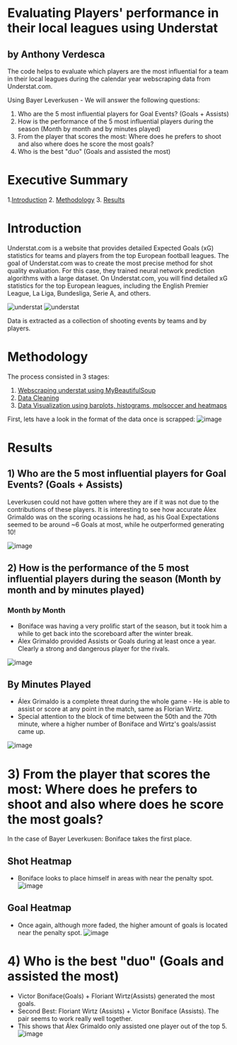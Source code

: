 # Evaluating Players' performance in their local leagues using Understat
## by Anthony Verdesca

The code helps to evaluate which players are the most influential for a team in their local leagues during the calendar year webscraping data from Understat.com.  

Using Bayer Leverkusen - We will answer the following questions:

1) Who are the 5 most influential players for Goal Events? (Goals + Assists)
2) How is the performance of the 5 most influential players during the season (Month by month and by minutes played)
3) From the player that scores the most: Where does he prefers to shoot and also where does he score the most goals?
4) Who is the best "duo" (Goals and assisted the most)

# Executive Summary
1.[Introduction](https://github.com/DatafromtheBleachers/Understat/README.md#introduction)
2. [Methodology](https://github.com/DatafromtheBleachers/Understat/new/main?filename=README.md#Methodology)
3. [Results](https://github.com/DatafromtheBleachers/Understat/new/main?filename=README.md#Results)

# Introduction
Understat.com is a website that provides detailed Expected Goals (xG) statistics for teams and players from the top European football leagues.
The goal of Understat.com was to create the most precise method for shot quality evaluation. For this case, they trained neural network prediction algorithms with a large dataset.
On Understat.com, you will find detailed xG statistics for the top European leagues, including the English Premier League, La Liga, Bundesliga, Serie A, and others.

![understat](https://github.com/user-attachments/assets/ee79eb93-3026-466d-9d33-33542fe33d18)
![understat](https://github.com/user-attachments/assets/98fad07f-26ce-4f3f-805c-8f69c02f8ac8)

Data is extracted as a collection of shooting events by teams and by players. 

# Methodology

The process consisted in 3 stages:
1) [Webscraping understat using MyBeautifulSoup](https://github.com/DatafromtheBleachers/Understat/blob/main/Codes/Project-Understat-Webscraping.ipynb)
2) [Data Cleaning](https://github.com/DatafromtheBleachers/Understat/blob/main/Codes/Project-Understat-Data-Cleaning.ipynb) 
3) [Data Visualization using barplots, histograms, mplsoccer and heatmaps](https://github.com/DatafromtheBleachers/Understat/blob/main/Project-Understat.ipynb)

First, lets have a look in the format of the data once is scrapped:
![image](https://github.com/user-attachments/assets/9d4b7817-98af-4101-a04d-328861636a37)

# Results

## 1) Who are the 5 most influential players for Goal Events? (Goals + Assists) ##

Leverkusen could not have gotten where they are if it was not due to the contributions of these players. It is interesting to see how accurate Álex Grimaldo was on the scoring ocassions he had, as his Goal Expectations seemed to be around ~6 Goals at most, while he outperformed generating 10! 

![image](https://github.com/user-attachments/assets/1ebb173f-c54f-445d-a3e1-171945490623)

## 2) How is the performance of the 5 most influential players during the season (Month by month and by minutes played) ##

### Month by Month ###

- Boniface was having a very prolific start of the season, but it took him a while to get back into the scoreboard after the winter break.
- Álex Grimaldo provided Assists or Goals during at least once a year. Clearly a strong and dangerous player for the rivals.

![image](https://github.com/user-attachments/assets/a204861d-cc40-4405-baa6-51275fb4fc1b)

## By Minutes Played ##
- Álex Grimaldo is a complete threat during the whole game - He is able to assist or score at any point in the match, same as Florian Wirtz.
- Special attention to the block of time between the 50th and the 70th minute, where a higher number of Boniface and Wirtz's goals/assist came up.

![image](https://github.com/user-attachments/assets/32ca2367-48c3-4da4-85b5-bae564adc1c0)

# 3) From the player that scores the most: Where does he prefers to shoot and also where does he score the most goals? #

In the case of Bayer Leverkusen: Boniface takes the first place. 

## Shot Heatmap ##

- Boniface looks to place himself in areas with near the penalty spot.
![image](https://github.com/user-attachments/assets/1248c285-241f-42c2-a7bd-209082c19640)

## Goal Heatmap ##
- Once again, although more faded, the higher amount of goals is located near the penalty spot. 
![image](https://github.com/user-attachments/assets/05ce126a-ae3e-4fbe-bb15-03d1339c9999)

# 4) Who is the best "duo" (Goals and assisted the most) #
- Victor Boniface(Goals) + Floriant Wirtz(Assists) generated the most goals.
- Second Best: Floriant Wirtz (Assists) + Victor Boniface (Assists). The pair seems to work really well together. 
- This shows that Álex Grimaldo only assisted one player out of the top 5.
![image](https://github.com/user-attachments/assets/525dd60c-9fe1-474f-a57a-ca71981c06cc)

